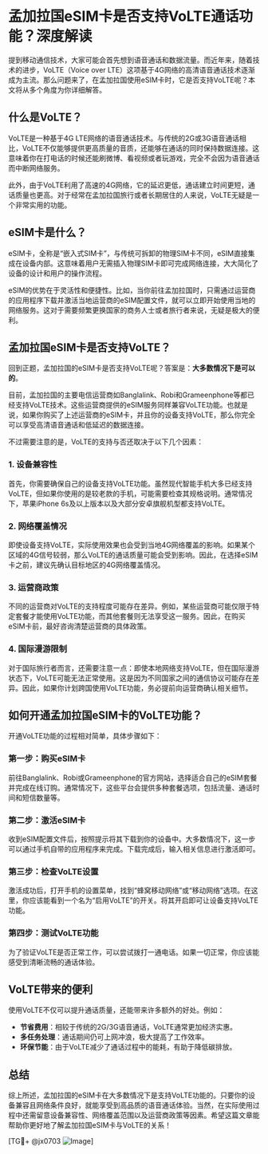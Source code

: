 # 孟加拉国eSIM卡是否支持VoLTE通话功能？深度解读

提到移动通信技术，大家可能会首先想到语音通话和数据流量。而近年来，随着技术的进步，VoLTE（Voice over LTE）这项基于4G网络的高清语音通话技术逐渐成为主流。那么问题来了，在孟加拉国使用eSIM卡时，它是否支持VoLTE呢？本文将从多个角度为你详细解答。

## 什么是VoLTE？

VoLTE是一种基于4G LTE网络的语音通话技术。与传统的2G或3G语音通话相比，VoLTE不仅能够提供更高质量的音质，还能够在通话的同时保持数据连接。这意味着你在打电话的时候还能刷微博、看视频或者玩游戏，完全不会因为语音通话而中断网络服务。

此外，由于VoLTE利用了高速的4G网络，它的延迟更低，通话建立时间更短，通话质量也更高。对于经常在孟加拉国旅行或者长期居住的人来说，VoLTE无疑是一个非常实用的功能。

## eSIM卡是什么？

eSIM卡，全称是“嵌入式SIM卡”，与传统可拆卸的物理SIM卡不同，eSIM直接集成在设备内部。这意味着用户无需插入物理SIM卡即可完成网络连接，大大简化了设备的设计和用户的操作流程。

eSIM的优势在于灵活性和便捷性。比如，当你前往孟加拉国时，只需通过运营商的应用程序下载并激活当地运营商的eSIM配置文件，就可以立即开始使用当地的网络服务。这对于需要频繁更换国家的商务人士或者旅行者来说，无疑是极大的便利。

## 孟加拉国eSIM卡是否支持VoLTE？

回到正题，孟加拉国的eSIM卡是否支持VoLTE呢？答案是：**大多数情况下是可以的**。

目前，孟加拉国的主要电信运营商如Banglalink、Robi和Grameenphone等都已经支持VoLTE技术。这些运营商提供的eSIM服务同样兼容VoLTE功能。也就是说，如果你购买了上述运营商的eSIM卡，并且你的设备支持VoLTE，那么你完全可以享受高清语音通话和低延迟的数据连接。

不过需要注意的是，VoLTE的支持与否还取决于以下几个因素：

### 1. 设备兼容性

首先，你需要确保自己的设备支持VoLTE功能。虽然现代智能手机大多已经支持VoLTE，但如果你使用的是较老款的手机，可能需要检查其规格说明。通常情况下，苹果iPhone 6s及以上版本以及大部分安卓旗舰机型都支持VoLTE。

### 2. 网络覆盖情况

即使设备支持VoLTE，实际使用效果也会受到当地4G网络覆盖的影响。如果某个区域的4G信号较弱，那么VoLTE的通话质量可能会受到影响。因此，在选择eSIM卡之前，建议先确认目标地区的4G网络覆盖情况。

### 3. 运营商政策

不同的运营商对VoLTE的支持程度可能存在差异。例如，某些运营商可能仅限于特定套餐才能使用VoLTE功能，而其他套餐则无法享受这一服务。因此，在购买eSIM卡前，最好咨询清楚运营商的具体政策。

### 4. 国际漫游限制

对于国际旅行者而言，还需要注意一点：即使本地网络支持VoLTE，但在国际漫游状态下，VoLTE可能无法正常使用。这是因为不同国家之间的通信协议可能存在差异。因此，如果你计划跨国使用VoLTE功能，务必提前向运营商确认相关细节。

## 如何开通孟加拉国eSIM卡的VoLTE功能？

开通VoLTE功能的过程相对简单，具体步骤如下：

### 第一步：购买eSIM卡

前往Banglalink、Robi或Grameenphone的官方网站，选择适合自己的eSIM套餐并完成在线订购。通常情况下，这些平台会提供多种套餐选项，包括流量、通话时间和短信数量等。

### 第二步：激活eSIM卡

收到eSIM配置文件后，按照提示将其下载到你的设备中。大多数情况下，这一步可以通过手机自带的应用程序来完成。下载完成后，输入相关信息进行激活即可。

### 第三步：检查VoLTE设置

激活成功后，打开手机的设置菜单，找到“蜂窝移动网络”或“移动网络”选项。在这里，你应该能看到一个名为“启用VoLTE”的开关。将其开启即可让设备支持VoLTE功能。

### 第四步：测试VoLTE功能

为了验证VoLTE是否正常工作，可以尝试拨打一通电话。如果一切正常，你应该能感受到清晰流畅的通话体验。

## VoLTE带来的便利

使用VoLTE不仅可以提升通话质量，还能带来许多额外的好处。例如：

- **节省费用**：相较于传统的2G/3G语音通话，VoLTE通常更加经济实惠。
- **多任务处理**：通话期间仍可上网冲浪，极大提高了工作效率。
- **环保节能**：由于VoLTE减少了通话过程中的能耗，有助于降低碳排放。

## 总结

综上所述，孟加拉国的eSIM卡在大多数情况下是支持VoLTE功能的。只要你的设备兼容且网络条件良好，就能享受到高品质的语音通话体验。当然，在实际使用过程中还需留意设备兼容性、网络覆盖范围以及运营商政策等因素。希望这篇文章能帮助你更好地了解孟加拉国eSIM卡与VoLTE的关系！

[TG💪+ @jx0703 ![Image](https://github.com/user-attachments/assets/dbca1d08-cadb-493c-b0ec-ad6f7a83f270)]